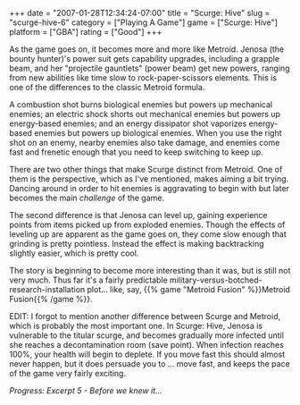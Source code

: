 +++
date = "2007-01-28T12:34:24-07:00"
title = "Scurge: Hive"
slug = "scurge-hive-6"
category = ["Playing A Game"]
game = ["Scurge: Hive"]
platform = ["GBA"]
rating = ["Good"]
+++

As the game goes on, it becomes more and more like Metroid.  Jenosa (the bounty hunter)'s power suit gets capability upgrades, including a grapple beam, and her "projectile gauntlets" (power beam) get new powers, ranging from new abilities like time slow to rock-paper-scissors elements.  This is one of the differences to the classic Metroid formula.

A combustion shot burns biological enemies but powers up mechanical enemies; an electric shock shorts out mechanical enemies but powers up energy-based enemies; and an energy dissipator shot vaporizes energy-based enemies but powers up biological enemies.  When you use the right shot on an enemy, nearby enemies also take damage, and enemies come fast and frenetic enough that you need to keep switching to keep up.

There are two other things that make Scurge distinct from Metroid.  One of them is the perspective, which as I've mentioned, makes aiming a bit trying.  Dancing around in order to hit enemies is aggravating to begin with but later becomes the main <i>challenge</i> of the game.

The second difference is that Jenosa can level up, gaining experience points from items picked up from exploded enemies.  Though the effects of leveling up are apparent as the game goes on, they come slow enough that grinding is pretty pointless.  Instead the effect is making backtracking slightly easier, which is pretty cool.

The story is beginning to become more interesting than it was, but is still not very much.  Thus far it's a fairly predictable military-versus-botched-research-installation plot... like, say, {{% game "Metroid Fusion" %}}Metroid Fusion{{% /game %}}.

EDIT: I forgot to mention another difference between Scurge and Metroid, which is probably the most important one.  In Scurge: Hive, Jenosa is vulnerable to the titular scurge, and becomes gradually more infected until she reaches a decontamination room (save point).  When infection reaches 100%, your health will begin to deplete.  If you move fast this should almost never happen, but it does persuade you to ... move fast, and keeps the pace of the game very fairly exciting.

<i>Progress: Excerpt 5 - Before we knew it...</i>